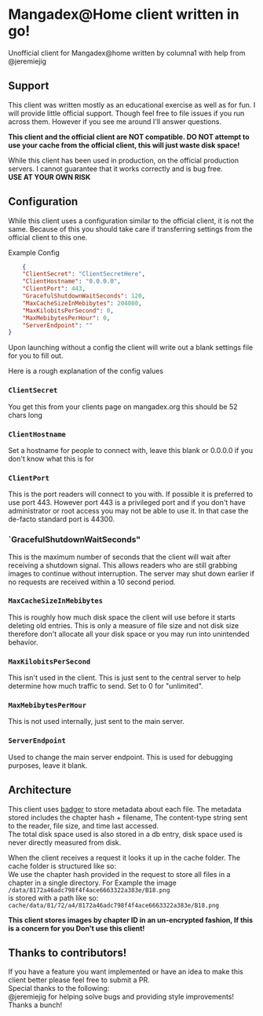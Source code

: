 # Mangadex@Home client written in go!
Unofficial client for Mangadex@home written by columna1 with help from @jeremiejig
## Support
This client was written mostly as an educational exercise as well as for fun. I will provide little official support. Though feel free to file issues if you run across them. However if you see me around I'll answer questions.  
  
**This client and the official client are NOT compatible. DO NOT attempt to use your cache from the official client, this will just waste disk space!**  
  
While this client has been used in production, on the official production servers. I cannot guarantee that it works correctly and is bug free.  
**USE AT YOUR OWN RISK**  
## Configuration
While this client uses a configuration similar to the official client, it is not the same. Because of this you should take care if transferring settings from the official client to this one.

Example Config

```json
    {
	"ClientSecret": "ClientSecretHere",
	"ClientHostname": "0.0.0.0",
	"ClientPort": 443,
	"GracefulShutdownWaitSeconds": 120,
	"MaxCacheSizeInMebibytes": 204080,
	"MaxKilobitsPerSecond": 0,
	"MaxMebibytesPerHour": 0,
	"ServerEndpoint": ""
}
```
Upon launching without a config the client will write out a blank settings file for you to fill out.

Here is a rough explanation of the config values

### `ClientSecret`
You get this from your clients page on mangadex.org this should be 52 chars long
### `ClientHostname`
Set a hostname for people to connect with, leave this blank or 0.0.0.0 if you don't know what this is for
### `ClientPort`
This is the port readers will connect to you with. If possible it is preferred to use port 443. However port 443 is a privileged port and if you don't have administrator or root access you may not be able to use it. In that case the de-facto standard port is 44300.
### `GracefulShutdownWaitSeconds"
This is the maximum number of seconds that the client will wait after receiving a shutdown signal. This allows readers who are still grabbing images to continue without interruption. The server may shut down earlier if no requests are received within a 10 second period.
### `MaxCacheSizeInMebibytes`
This is roughly how much disk space the client will use before it starts deleting old entries. This is only a measure of file size and not disk size therefore don't allocate all your disk space or you may run into unintended behavior.
### `MaxKilobitsPerSecond`
This isn't used in the client. This is just sent to the central server to help determine how much traffic to send. Set to 0 for "unlimited".
### `MaxMebibytesPerHour`
This is not used internally, just sent to the main server.
### `ServerEndpoint`
Used to change the main server endpoint. This is used for debugging purposes, leave it blank.

## Architecture
This client uses [badger](https://github.com/dgraph-io/badger) to store metadata about each file. The metadata stored includes the chapter hash + filename, The content-type string sent to the reader, file size, and time last accessed.  
The total disk space used is also stored in a db entry, disk space used is never directly measured from disk.  
  
When the client receives a request it looks it up in the cache folder. The cache folder is structured like so:  
We use the chapter hash provided in the request to store all files in a chapter in a single directory. For Example the image   
`/data/8172a46adc798f4f4ace6663322a383e/B18.png`  
is stored with a path like so:
`cache/data/81/72/a4/8172a46adc798f4f4ace6663322a383e/B18.png`  
  
**This client stores images by chapter ID in an un-encrypted fashion, If this is a concern for you Don't use this client!**

## Thanks to contributors!
If you have a feature you want implemented or have an idea to make this client better please feel free to submit a PR.  
Special thanks to the following:  
@jeremiejig for helping solve bugs and providing style improvements! Thanks a bunch!